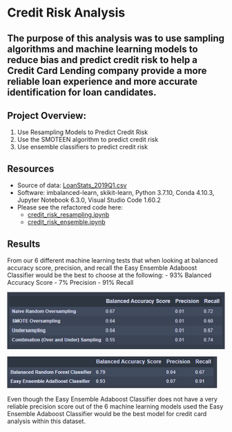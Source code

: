 # Credit Risk Analysis

## The purpose of this analysis was to use sampling algorithms and machine learning models to reduce bias and predict credit risk to help a Credit Card Lending company provide a more reliable loan experience and more accurate identification for loan candidates. 

## Project Overview:
1. Use Resampling Models to Predict Credit Risk
2. Use the SMOTEEN algorithm to predict credit risk
3. Use ensemble classifiers to predict credit risk

## Resources
- Source of data: [LoanStats_2019Q1.csv](https://github.com/mthalken/Credit_Risk_Analysis/blob/main/resources/LoanStats_2019Q1.csv)
- Software: imbalanced-learn, skikit-learn, Python 3.7.10, Conda 4.10.3, Jupyter Notebook 6.3.0, Visual Studio Code 1.60.2
- Please see the refactored code here: 
    - [credit_risk_resampling.ipynb](https://github.com/mthalken/Credit_Risk_Analysis/blob/main/notebooks/credit_risk_resampling.ipynb)
    - [credit_risk_ensemble.ipynb](https://github.com/mthalken/Credit_Risk_Analysis/blob/main/notebooks/credit_risk_ensemble.ipynb)

## Results 

From our 6 different machine learning tests that when looking at balanced accuracy score, precision, and recall the Easy Ensemble Adaboost Classifier would be the best to choose at the following:
    - 93% Balanced Accuracy Score
    - 7% Precision
    - 91% Recall

![png](https://github.com/mthalken/Credit_Risk_Analysis/blob/main/images/resampling_results_table.png)

![png](https://github.com/mthalken/Credit_Risk_Analysis/blob/main/images/ensemble_results_table.png)

Even though the Easy Ensemble Adaboost Classifier does not have a very reliable precision score out of the 6 machine learning models used the Easy Ensemble Adaboost Classifier would be the best model for credit card analysis within this dataset. 
